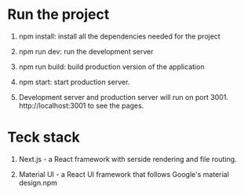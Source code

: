 # Run the project 

1. npm install: install all the dependencies needed for the project

2. npm run dev: run the development server

3. npm run build: build production version of the application

4. npm start: start production server.

5. Development server and production server will run on port 3001. 
http://localhost:3001 to see the pages.

# Teck stack

1. Next.js - a React framework with serside rendering and file routing.

2. Material UI - a React UI framework that follows Google's material design.npm 